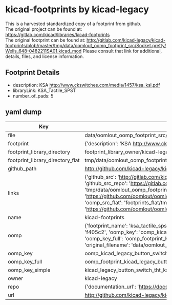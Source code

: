 # kicad-footprints by kicad-legacy  
This is a harvested standardized copy of a footprint from github.  
The original project can be found at:  
https://gitlab.com/kicad/libraries/kicad-footprints  
The original footprint can be found at:
http://gitlab.com/kicad-legacy/kicad-footprints/blob/master/tmp/data/oomlout_oomp_footprint_src/Socket.pretty/Wells_648-0482211SA01.kicad_mod
Please consult that link for additional, details, files, and license information.  
## Footprint Details
* description: KSA http://www.ckswitches.com/media/1457/ksa_ksl.pdf  
* libraryLink: KSA_Tactile_SPST  
* number_of_pads: 5  
## yaml dump  
| Key | Value |  
| --- | --- |  
| file | data/oomlout_oomp_footprint_src/kicad-footprints/Button_Switch_THT.pretty/KSA_Tactile_SPST.kicad_mod |  
| footprint | {'description': 'KSA http://www.ckswitches.com/media/1457/ksa_ksl.pdf', 'libraryLink': 'KSA_Tactile_SPST', 'number_of_pads': 5} |  
| footprint_library_directory | footprint_library_owner/kicad-legacy_kicad-footprints |  
| footprint_library_directory_flat | tmp/data/oomlout_oomp_footprint_src/footprints_flat/kicad_legacy_button_switch_tht_ksa_tactile_spst/working |  
| github_path | http://github.com/kicad-legacy/kicad-footprints/blob/master/tmp/data/oomlout_oomp_footprint_src/Button_Switch_THT.pretty/KSA_Tactile_SPST.kicad_mod |  
| links | {'github_src': 'http://gitlab.com/kicad-legacy/kicad-footprints/blob/master/tmp/data/oomlout_oomp_footprint_src/Socket.pretty/Wells_648-0482211SA01.kicad_mod', 'github_src_repo': 'https://gitlab.com/kicad/libraries/kicad-footprints', 'oomp_bot': 'tmp/data/oomlout_oomp_footprint_src/footprints/kicad_legacy_button_switch_tht_ksa_tactile_spst/working', 'oomp_bot_github': 'https://github.com/oomlout/oomlout_oomp_footprint_bot/tree/main/tmp/data/oomlout_oomp_footprint_src/footprints/kicad_legacy_button_switch_tht_ksa_tactile_spst/working', 'oomp_src_flat': 'footprints_flat/tmp/data/oomlout_oomp_footprint_src/footprints_flat/kicad_legacy_button_switch_tht_ksa_tactile_spst/working', 'oomp_src_flat_github': 'https://github.com/oomlout/oomlout_oomp_footprint_src/tree/main/tmp/data/oomlout_oomp_footprint_src/footprints_flat/kicad_legacy_button_switch_tht_ksa_tactile_spst/working'} |  
| name | kicad-footprints |  
| oomp | {'footprint_name': 'ksa_tactile_spst', 'library_name': 'button_switch_tht', 'md5': 'f405c24d136b19afc755c60782c7925c', 'md5_10': 'f405c24d13', 'md5_5': 'f405c', 'md5_6': 'f405c2', 'oomp_key': 'oomp_kicad_legacy_button_switch_tht_ksa_tactile_spst', 'oomp_key_extra': 'oomp_footprint_kicad_legacy_button_switch_tht_ksa_tactile_spst', 'oomp_key_full': 'oomp_footprint_kicad_legacy_button_switch_tht_ksa_tactile_spst_f405c2', 'oomp_key_simple': 'kicad_legacy_button_switch_tht_ksa_tactile_spst', 'original_filename': 'data/oomlout_oomp_footprint_src/kicad-footprints/Button_Switch_THT.pretty/KSA_Tactile_SPST.kicad_mod', 'owner_name': 'kicad_legacy'} |  
| oomp_key | oomp_kicad_legacy_button_switch_tht_ksa_tactile_spst |  
| oomp_key_full | oomp_footprint_kicad_legacy_button_switch_tht_ksa_tactile_spst |  
| oomp_key_simple | kicad_legacy_button_switch_tht_ksa_tactile_spst |  
| owner | kicad-legacy |  
| repo | {'documentation_url': 'https://docs.github.com/rest/repos/repos#get-a-repository', 'message': 'Not Found'} |  
| url | http://github.com/kicad-legacy/kicad-footprints |  

